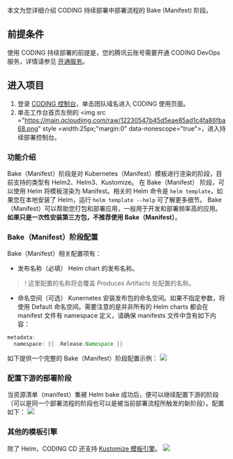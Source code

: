 本文为您详细介绍 CODING 持续部署中部署流程的 Bake (Manifest) 阶段。

## 前提条件
使用 CODING 持续部署的前提是，您的腾讯云账号需要开通 CODING DevOps 服务，详情请参见 [开通服务](https://cloud.tencent.com/document/product/1159/44859)。 

## 进入项目
1. 登录 [CODING 控制台](https://console.cloud.tencent.com/coding)，单击团队域名进入 CODING 使用页面。
2. 单击工作台首页左侧的 <img src ="https://main.qcloudimg.com/raw/12230547b45d5eae85ad1c4fa86fba68.png" style =width:25px;"margin:0" data-nonescope="true">，进入持续部署控制台。

### 功能介绍
Bake（Manifest）阶段是对 Kubernetes（Manifest）模板进行渲染的阶段，目前支持的类型有 Helm2、Helm3、Kustomize。
在 Bake（Manifest） 阶段，可以使用 Helm 将模板渲染为 Manifest。相关的 Helm 命令是 `helm template`，如果您在本地安装了 Helm，运行 `helm template --help` 可了解更多细节。
Bake（Manifest）可以帮助您打包和部署应用，一般用于开发和部署频率高的应用。**如果只是一次性安装第三方包，不推荐使用 Bake（Manifest）**。

### Bake（Manifest）阶段配置[](id:config)
Bake（Manifest）相关配置项有：
- 发布名称（必填）
  Helm chart 的发布名称。
>! 这里配置的名称将会覆盖 Produces Artifacts 处配置的名称。
- 命名空间（可选）
Kunernetes 安装发布包的命名空间。如果不指定参数，将使用 Default 命名空间。需要注意的是并非所有的 Helm charts 都会在 manifest 文件有 namespace 定义，请确保 manifests 文件中含有如下内容：
```groovy
metadata:
  namespace: {{ .Release.Namespace }}
```

如下提供一个完整的 Bake（Manifest）阶段配置示例：
![](https://qcloudimg.tencent-cloud.cn/raw/eecfb9d9659323b0a6040c8bc203b54c.png)

### 配置下游的部署阶段[](id:downstream-deployment-stage)
当资源清单（manifest）集被 Helm bake 成功后，便可以继续配置下游的阶段（可以是同一个部署流程的阶段也可以是被当前部署流程所触发的新阶段）。配置如下：
![](https://qcloudimg.tencent-cloud.cn/raw/67f35eac767c645cc7ec6cc00a51951d.png)

### 其他的模板引擎[](id:others)
除了 Helm，CODING CD 还支持 [Kustomize 模板引擎](https://www.spinnaker.io/guides/user/kubernetes-v2/kustomize-manifests/)。
![](https://qcloudimg.tencent-cloud.cn/raw/8d55f71e482fd5e569a6c95af58d590a.png)
